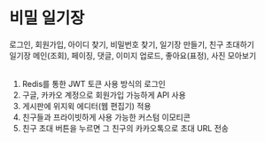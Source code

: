 # 비밀 일기장
로그인, 회원가입, 아이디 찾기, 비밀번호 찾기, 일기장 만들기, 친구 초대하기
<br>
일기장 메인(조회), 페이징, 댓글, 이미지 업로드, 좋아요(표정), 사진 모아보기
<br>
<br>

1. Redis를 통한 JWT 토큰 사용 방식의 로그인
2. 구글, 카카오 계정으로 회원가입 가능하게 API 사용
3. 게시판에 위지윅 에디터(웹 편집기) 적용
4. 친구들과 프라이빗하게 사용 가능한 커스텀 이모티콘
5. 친구 초대 버튼을 누르면 그 친구의 카카오톡으로 초대 URL 전송
